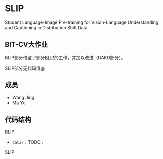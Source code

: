 # SLIP
Student Language-Image Pre-training for Vision-Language Understanding and Captioning in Distribution Shift Data
## BIT-CV大作业
BLIP部分借鉴了部分[BLIP](https://github.com/salesforce/BLIP)的工作，并加以改进（DAKD部分）。

SLIP部分无代码借鉴
## 成员
- Wang Jing
- Ma Yu
## 代码结构
BLIP
- `data/`：TODO：

SLIP